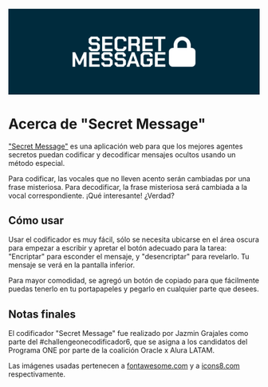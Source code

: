![](/images/banner.png "Banner de Secret Message")

# Acerca de "Secret Message"
["Secret Message"](https://jb-gra.github.io/secret-message/) es una aplicación web para que los mejores agentes secretos puedan codificar y decodificar mensajes ocultos usando un método especial.

Para codificar, las vocales que no lleven acento serán cambiadas por una frase misteriosa. Para decodificar, la frase misteriosa será cambiada a la vocal correspondiente. ¡Qué interesante! ¿Verdad?

## Cómo usar

Usar el codificador es muy fácil, sólo se necesita ubicarse en el área oscura para empezar a escribir y apretar el botón adecuado para la tarea: "Encriptar" para esconder el mensaje, y "desencriptar" para revelarlo. Tu mensaje se verá en la pantalla inferior.

Para mayor comodidad, se agregó un botón de copiado para que fácilmente puedas tenerlo en tu portapapeles y pegarlo en cualquier parte que desees.

## Notas finales

El codificador "Secret Message" fue realizado por Jazmin Grajales como parte del #challengeonecodificador6, que se asigna a los candidatos del Programa ONE por parte de la coalición Oracle x Alura LATAM.

Las imágenes usadas pertenecen a [fontawesome.com](https://fontawesome.com/) y a [icons8.com](https://iconos8.es/) respectivamente.